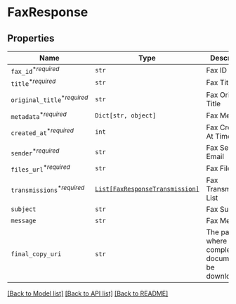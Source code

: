# FaxResponse



## Properties
Name | Type | Description | Notes
------------ | ------------- | ------------- | -------------
| `fax_id`<sup>*_required_</sup> | ```str``` |  Fax ID  |  |
| `title`<sup>*_required_</sup> | ```str``` |  Fax Title  |  |
| `original_title`<sup>*_required_</sup> | ```str``` |  Fax Original Title  |  |
| `metadata`<sup>*_required_</sup> | ```Dict[str, object]``` |  Fax Metadata  |  |
| `created_at`<sup>*_required_</sup> | ```int``` |  Fax Created At Timestamp  |  |
| `sender`<sup>*_required_</sup> | ```str``` |  Fax Sender Email  |  |
| `files_url`<sup>*_required_</sup> | ```str``` |  Fax Files URL  |  |
| `transmissions`<sup>*_required_</sup> | [```List[FaxResponseTransmission]```](FaxResponseTransmission.md) |  Fax Transmissions List  |  |
| `subject` | ```str``` |  Fax Subject  |  |
| `message` | ```str``` |  Fax Message  |  |
| `final_copy_uri` | ```str``` |  The path where the completed document can be downloaded  |  |

[[Back to Model list]](../README.md#documentation-for-models) [[Back to API list]](../README.md#documentation-for-api-endpoints) [[Back to README]](../README.md)



